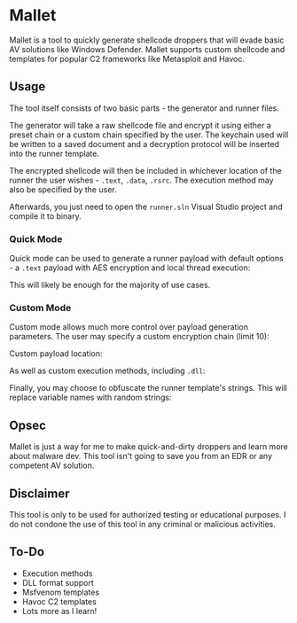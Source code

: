 # Mallet
Mallet is a tool to quickly generate shellcode droppers that will evade basic AV solutions like Windows Defender. Mallet supports custom shellcode and templates for popular C2 frameworks like Metasploit and Havoc.

## Usage
The tool itself consists of two basic parts - the generator and runner files. 

The generator will take a raw shellcode file and encrypt it using either a preset chain or a custom chain specified by the user. The keychain used will be written to a saved document and a decryption protocol will be inserted into the runner template.

The encrypted shellcode will then be included in whichever location of the runner the user wishes - `.text`, `.data`, `.rsrc`. The execution method may also be specified by the user.

Afterwards, you just need to open the `runner.sln` Visual Studio project and compile it to binary.

### Quick Mode
Quick mode can be used to generate a runner payload with default options - a `.text` payload with AES encryption and local thread execution:

This will likely be enough for the majority of use cases.

### Custom Mode
Custom mode allows much more control over payload generation parameters. The user may specify a custom encryption chain (limit 10):

Custom payload location:

As well as custom execution methods, including `.dll`:

Finally, you may choose to obfuscate the runner template's strings. This will replace variable names with random strings:

## Opsec
Mallet is just a way for me to make quick-and-dirty droppers and learn more about malware dev. This tool isn't going to save you from an EDR or any competent AV solution.

## Disclaimer
This tool is only to be used for authorized testing or educational purposes. I do not condone the use of this tool in any criminal or malicious activities.

## To-Do
- Execution methods
- DLL format support
- Msfvenom templates
- Havoc C2 templates
- Lots more as I learn!
